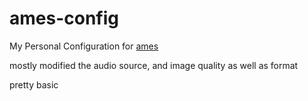 # ames-config
My Personal Configuration for [ames](https://github.com/eshrh/ames)

mostly modified the audio source, and image quality as well as format

pretty basic
